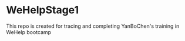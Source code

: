 # WeHelpStage1
This repo is created for tracing and completing YanBoChen's training in WeHelp bootcamp
